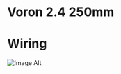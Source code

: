 # Voron 2.4 250mm

# Wiring
![Image Alt](https://raw.githubusercontent.com/nopp/voron2.4-250/main/img/wiring.jpg)
